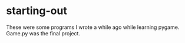 # starting-out
These were some programs I wrote a while ago while learning pygame. Game.py was the final project.
